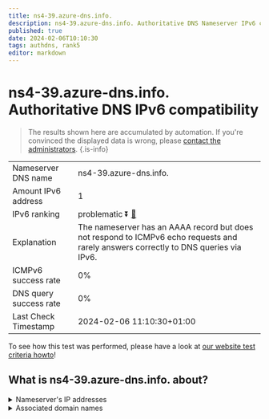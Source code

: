 ```yaml
---
title: ns4-39.azure-dns.info.
description: ns4-39.azure-dns.info. Authoritative DNS Nameserver IPv6 compatibility
published: true
date: 2024-02-06T10:10:30
tags: authdns, rank5
editor: markdown
---
```


# ns4-39.azure-dns.info. Authoritative DNS IPv6 compatibility

> The results shown here are accumulated by automation. If you're convinced the displayed data is wrong, please [contact the administrators](/howto/chat). 
{.is-info}




|   |   |
| - | - |
| Nameserver DNS name | ns4-39.azure-dns.info.
| Amount IPv6 address | 1
| IPv6 ranking | problematic :arrow_double_down: [🔗](/howto/ranking) |
| Explanation | The nameserver has an AAAA record but does not respond to ICMPv6 echo requests and rarely answers correctly to DNS queries via IPv6. |
| ICMPv6 success rate | 0%|
| DNS query success rate | 0% |
| Last Check Timestamp | 2024-02-06 11:10:30+01:00 |

To see how this test was performed, please have a look at [our website test criteria howto](/howto/testcriteria/authdns)!


## What is ns4-39.azure-dns.info. about?




<details>
<summary>Nameserver's IP addresses</summary>

2620:1ec:bda:10::27

</details>



<details>
<summary>Associated domain names</summary>

www.microsoft.com

</details>
